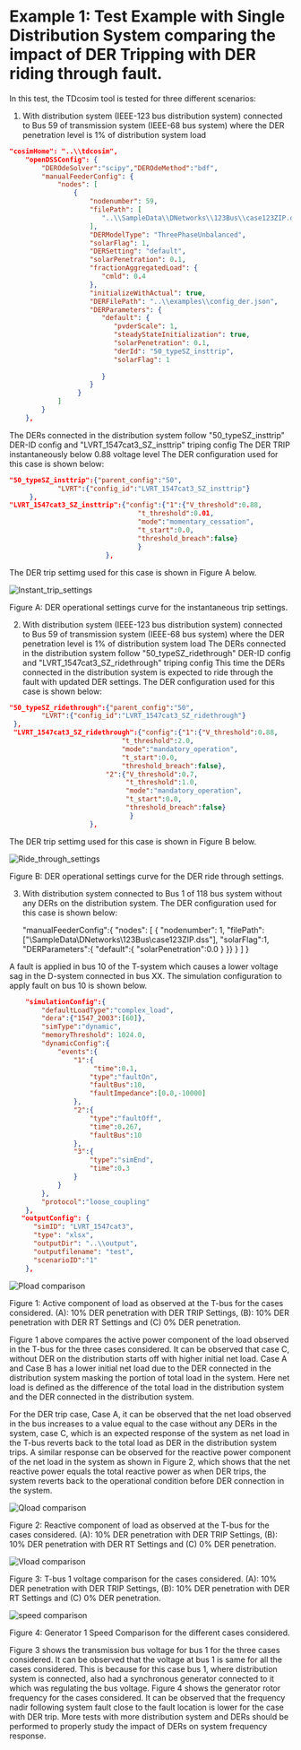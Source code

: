 
# Example 1: Test Example with Single Distribution System comparing the impact of DER Tripping with DER riding through fault.

In this test, the TDcosim tool is tested for three different scenarios:
1. With distribution system (IEEE-123 bus distribution system) connected to Bus 59 of transmission system (IEEE-68 bus system) where the DER penetration level is 1% of distribution system load 

```json
"cosimHome": "..\\tdcosim", 
	"openDSSConfig": {
		"DEROdeSolver":"scipy","DEROdeMethod":"bdf",
		"manualFeederConfig": {
			"nodes": [
				{
					"nodenumber": 59, 
					"filePath": [
					   "..\\SampleData\\DNetworks\\123Bus\\case123ZIP.dss"
					], 
					"DERModelType": "ThreePhaseUnbalanced", 
					"solarFlag": 1, 
					"DERSetting": "default", 
					"solarPenetration": 0.1, 
					"fractionAggregatedLoad": {
					   "cmld": 0.4
					}, 
					"initializeWithActual": true, 
					"DERFilePath": "..\\examples\\config_der.json", 
					"DERParameters": {
					   "default": {
						  "pvderScale": 1, 
						  "steadyStateInitialization": true, 
						  "solarPenetration": 0.1, 
						  "derId": "50_typeSZ_insttrip", 
						  "solarFlag": 1
						  
					   }
					}
				 }
			]
		}
	}, 
```
The DERs connected in the distribution system follow "50_typeSZ_insttrip" DER-ID config and "LVRT_1547cat3_SZ_insttrip" triping config
The DER TRIP instantaneously below 0.88 voltage level
The DER configuration used for this case is shown below:
```json
"50_typeSZ_insttrip":{"parent_config":"50",
			"LVRT":{"config_id":"LVRT_1547cat3_SZ_insttrip"}
	 },
"LVRT_1547cat3_SZ_insttrip":{"config":{"1":{"V_threshold":0.88,
								"t_threshold":0.01,
								"mode":"momentary_cessation",
								"t_start":0.0,
								"threshold_breach":false}
								}								
						},	
```

The DER trip settimg used for this case is shown in Figure A below.

![Instant_trip_settings](use_case_results/study_1/Inst_trip_settings.png)

Figure A: DER operational settings curve for the instantaneous trip settings.


2. With distribution system (IEEE-123 bus distribution system) connected to Bus 59 of transmission system (IEEE-68 bus system) where the DER penetration level is 1% of distribution system load 
The DERs connected in the distribution system follow "50_typeSZ_ridethrough" DER-ID config and "LVRT_1547cat3_SZ_ridethrough" triping config
This time the DERs connected in the distribution system is expected to ride through the fault with updated DER settings. 
The DER configuration used for this case is shown below:


```json
"50_typeSZ_ridethrough":{"parent_config":"50",
		"LVRT":{"config_id":"LVRT_1547cat3_SZ_ridethrough"}
 },
 "LVRT_1547cat3_SZ_ridethrough":{"config":{"1":{"V_threshold":0.88,
							"t_threshold":2.0,
							"mode":"mandatory_operation",
							"t_start":0.0,
							"threshold_breach":false},
						"2":{"V_threshold":0.7,
							 "t_threshold":1.0,
							 "mode":"mandatory_operation", 
							 "t_start":0.0,
							 "threshold_breach":false}
							  }
					},	
```

 The DER trip settimg used for this case is shown in Figure B below.

 ![Ride_through_settings](use_case_results/study_1/Ride_through_settings.png)
 
 Figure B: DER operational settings curve for the DER ride through settings.
                        
3. With distribution system connected to Bus 1 of 118 bus system without any DERs on the distribution system. The DER configuration used for this case is shown below:


    "manualFeederConfig":{
            "nodes": [
                {
                    "nodenumber": 1,
                    "filePath": ["\\SampleData\\DNetworks\\123Bus\\case123ZIP.dss"],
                    "solarFlag":1,                
                    "DERParameters":{
                    "default":{
                        "solarPenetration":0.0
                              }
                    }}
                }
            ]
        }



A fault is applied in bus 10 of the T-system which causes a lower voltage sag in the D-system connected in bus XX. The simulation configuration to apply fault on bus 10 is shown below.


```json
	"simulationConfig":{
		"defaultLoadType":"complex_load",
		"dera":{"1547_2003":[60]},
		"simType":"dynamic",
		"memoryThreshold": 1024.0,
		"dynamicConfig":{
			"events":{
				"1":{
					 "time":0.1,
					"type":"faultOn",
					"faultBus":10,
					"faultImpedance":[0.0,-10000]
				},
				"2":{
					"type":"faultOff",
					"time":0.267,
					"faultBus":10
				},
				"3":{
					"type":"simEnd",
					"time":0.3
				}
			}
		},
		"protocol":"loose_coupling"
	},
   "outputConfig": {
      "simID": "LVRT_1547cat3", 
      "type": "xlsx", 
      "outputDir": "..\\output", 
	  "outputfilename": "test",
	  "scenarioID":"1"
	},
```

![Pload comparison](use_case_results/study_1/Pload_comparison_study_1.png)

Figure 1: Active component of load as observed at the T-bus for the cases considered. (A): 10% DER penetration with DER TRIP Settings, (B): 10% DER penetration with DER RT Settings and (C) 0% DER penetration.

Figure 1 above compares the active power component of the load observed in the T-bus for the three cases considered. It can be observed that case C, without DER on the distribution starts off with higher initial net load. Case A and Case B has a lower initial net load due to the DER connected in the distribution system masking the portion of total load in the system. Here net load is defined as the difference of the total load in the distribution system and the DER connected in the distribution system. 

For the DER trip case, Case A, it can be observed that the net load observed in the bus increases to a value equal to the case without any DERs in the system, case C, which is an expected response of the system as net load in the T-bus reverts back to the total load as DER in the distribution system trips. A similar response can be observed for the reactive power component of the net load in the system as shown in Figure 2, which shows that the net reactive power equals the total reactive power as when DER trips, the system reverts back to the operational condition before DER connection in the system.

![Qload comparison](use_case_results/study_1/Qload_comparison_study_1.png)

Figure 2: Reactive component of load as observed at the T-bus for the cases considered. (A): 10% DER penetration with DER TRIP Settings, (B): 10% DER penetration with DER RT Settings and (C) 0% DER penetration.

![Vload comparison](use_case_results/study_1/Vload_comparison_study_1.png)

Figure 3:  T-bus 1 voltage comparison for the cases considered. (A): 10% DER penetration with DER TRIP Settings, (B): 10% DER penetration with DER RT Settings and (C) 0% DER penetration.

![speed comparison](use_case_results/study_1/Generator1_speed_study_1.png)

Figure 4:  Generator 1 Speed Comparison for the different cases considered.

Figure 3 shows the transmission bus voltage for bus 1 for the three cases considered. It can be observed that the voltage at bus 1 is same for all the cases considered. This is because for this case bus 1, where distribution system is connected, also had a synchronous generator connected to it which was regulating the bus voltage. Figure 4 shows the generator rotor frequency for the cases considered. It can be observed that the frequency nadir following system fault close to the fault location is lower for the case with DER trip. More tests with more distribution system and DERs should be performed to properly study the impact of DERs on system frequency response.
